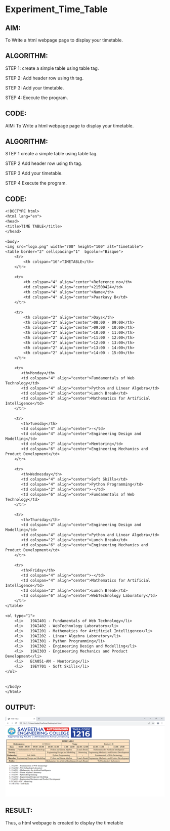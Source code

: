 # Experiment_Time_Table

## AIM:
To Write a html webpage page to display your timetable.

## ALGORITHM:
STEP 1:
create a simple table using table tag.

STEP 2:
Add header row using th tag.

STEP 3:
Add your timetable.

STEP 4:
Execute the program.

## CODE:

AIM:
To Write a html webpage page to display your timetable.

## ALGORITHM:
STEP 1
create a simple table using table tag.

STEP 2
Add header row using th tag.

STEP 3
Add your timetable.

STEP 4
Execute the program.

## CODE:
```
<!DOCTYPE html>
<html lang="en">
<head>
<title>TIME TABLE</title>
</head>

<body>
<img src="logo.png" width="700" height="100" alt="timetable">
<table border="2" cellspacing="1"  bgcolor="Bisque">
	<tr>
	    <th colspan="16">TIMETABLE</th>
	</tr>

	<tr>
	    <th colspan="4" align="center">Reference no</th>
	    <td colspan="4" align="center">21500424</td>
	    <th colspan="4" align="center">Name</th>
	    <td colspan="4" align="center">Paarkavy B</td>
	</tr>

	<tr>
	    <th colspan="2" align="center">Days</th>
	    <th colspan="2" align="center">08:00 - 09:00</th>
        <th colspan="2" align="center">09:00 - 10:00</th>
	    <th colspan="2" align="center">10:00 - 11:00</th>
        <th colspan="2" align="center">11:00 - 12:00</th>
	    <th colspan="2" align="center">12:00 - 13:00</th>
        <th colspan="2" align="center">13:00 - 14:00</th>
	    <th colspan="2" align="center">14:00 - 15:00</th>
	</tr>

	<tr>
	   <th>Monday</th>
	   <td colspan="4" align="center">Fundamentals of Web Technology</td>
	   <td colspan="4" align="center">Python and Linear Algebra</td>
	   <td colspan="2" align="center">Lunch Break</td>
	   <td colspan="6" align="center">Mathematics for Artificial Intelligence</td>
	</tr>

	<tr>
	   <th>Tuesday</th>
	   <td colspan="4" align="center">-</td>
	   <td colspan="4" align="center">Engineering Design and Modelling</td>
	   <td colspan="2" align="center">Mentoring</td>
	   <td colspan="6" align="center">Engineering Mechanics and Product Development</td>
	</tr>
	
	<tr>
	   <th>Wednesday</th>
	   <td colspan="4" align="center">Soft Skills</td>
	   <td colspan="4" align="center">Python Programming</td>
	   <td colspan="2" align="center">-</td>
	   <td colspan="6" align="center">Fundamentals of Web Technology</td>
	</tr>

	<tr>
	   <th>Thursday</th>
	   <td colspan="4" align="center">Engineering Design and Modelling</td>
	   <td colspan="4" align="center">Python and Linear Algebra</td>
	   <td colspan="2" align="center">Lunch Break</td>
	   <td colspan="6" align="center">Engineering Mechanics and Product Development</td>
	</tr>

	<tr>
	   <th>Friday</th>
	   <td colspan="4" align="center">-</td>
	   <td colspan="4" align="center">Mathematics for Artificial Intelligence</td>
	   <td colspan="2" align="center">Lunch Break</td>
	   <td colspan="6" align="center">WebTechnology Laboratory</td>
	</tr>
</table>

<ol type="1">
	<li>   19AI401 - Fundamentals of Web Technology</li>
	<li>   19AI402 - WebTechnology Laboratory</li> 
	<li>   19AI201 - Mathematics for Artificial Intelligence</li> 
	<li>   19AI202 - Linear Algebra Laboratory</li> 
	<li>   19AI301 - Python Programming</li> 
	<li>   19AI302 - Engineering Design and Modelling</li> 
	<li>   19AI303 - Engineering Mechanics and Product Development</li> 
	<li>   ECA051-AM - Mentoring</li> 
	<li>   19EY701 - Soft Skills</li> 
</ol>


</body>
</html>
```

## OUTPUT:
![output](TIME.png)

## RESULT:
Thus, a html webpage is created to display the timetable
